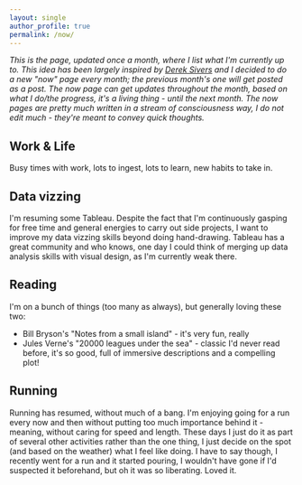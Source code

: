 ```yaml
---
layout: single
author_profile: true
permalink: /now/
---
```


_This is the page, updated once a month, where I list what I'm currently up to. This idea has been largely inspired by [Derek Sivers](https://sive.rs/now) and I decided to do a new "now" page every month; the previous month's one will get posted as a post.
The now page can get updates throughout the month, based on what I do/the progress, it's a living thing - until the next month. The now pages are pretty much written in a stream of consciousness way, I do not edit much - they're meant to convey quick thoughts._

## Work & Life

Busy times with work, lots to ingest, lots to learn, new habits to take in.

## Data vizzing

I'm resuming some Tableau. Despite the fact that I'm continuously gasping for free time and general energies to carry out side projects, I want to improve my data vizzing skills beyond doing hand-drawing. Tableau has a great community and who knows, one day I could think of merging up data analysis skills with visual design, as I'm currently weak there.

## Reading

I'm on a bunch of things (too many as always), but generally loving these two:
* Bill Bryson's "Notes from a small island" - it's very fun, really
* Jules Verne's "20000 leagues under the sea" - classic I'd never read before, it's so good, full of immersive descriptions and a compelling plot!


## Running

Running has resumed, without much of a bang. I'm enjoying going for a run every now and then without putting too much importance behind it - meaning, without caring for speed and length. These days I just do it as part of several other activities rather than the one thing, I just decide on the spot (and based on the weather) what I feel like doing. I have to say though, I recently went for a run and it started pouring, I wouldn't have gone if I'd suspected it beforehand, but oh it was so liberating. Loved it.
